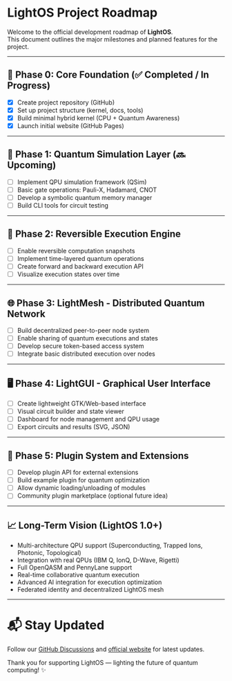# LightOS Project Roadmap

Welcome to the official development roadmap of **LightOS**.  
This document outlines the major milestones and planned features for the project.

---

## 🚀 Phase 0: Core Foundation (✅ Completed / In Progress)

- [x] Create project repository (GitHub)
- [x] Set up project structure (kernel, docs, tools)
- [x] Build minimal hybrid kernel (CPU + Quantum Awareness)
- [x] Launch initial website (GitHub Pages)

---

## 🧪 Phase 1: Quantum Simulation Layer (🔜 Upcoming)

- [ ] Implement QPU simulation framework (QSim)
- [ ] Basic gate operations: Pauli-X, Hadamard, CNOT
- [ ] Develop a symbolic quantum memory manager
- [ ] Build CLI tools for circuit testing

---

## 🔄 Phase 2: Reversible Execution Engine

- [ ] Enable reversible computation snapshots
- [ ] Implement time-layered quantum operations
- [ ] Create forward and backward execution API
- [ ] Visualize execution states over time

---

## 🌐 Phase 3: LightMesh - Distributed Quantum Network

- [ ] Build decentralized peer-to-peer node system
- [ ] Enable sharing of quantum executions and states
- [ ] Develop secure token-based access system
- [ ] Integrate basic distributed execution over nodes

---

## 🖥️ Phase 4: LightGUI - Graphical User Interface

- [ ] Create lightweight GTK/Web-based interface
- [ ] Visual circuit builder and state viewer
- [ ] Dashboard for node management and QPU usage
- [ ] Export circuits and results (SVG, JSON)

---

## 🧩 Phase 5: Plugin System and Extensions

- [ ] Develop plugin API for external extensions
- [ ] Build example plugin for quantum optimization
- [ ] Allow dynamic loading/unloading of modules
- [ ] Community plugin marketplace (optional future idea)

---

## 📈 Long-Term Vision (LightOS 1.0+)

- Multi-architecture QPU support (Superconducting, Trapped Ions, Photonic, Topological)
- Integration with real QPUs (IBM Q, IonQ, D-Wave, Rigetti)
- Full OpenQASM and PennyLane support
- Real-time collaborative quantum execution
- Advanced AI integration for execution optimization
- Federated identity and decentralized LightOS mesh

---

# 📬 Stay Updated

Follow our [GitHub Discussions](https://github.com/marciolscoutinho/lightos/discussions) and [official website](https://marciolscoutinho.github.io/lightos/) for latest updates.

Thank you for supporting LightOS — lighting the future of quantum computing! ✨
